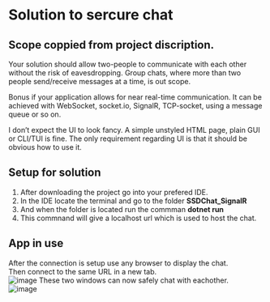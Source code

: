 # Solution to sercure chat

## Scope coppied from project discription.
Your solution should allow two-people to communicate with each other without the risk of eavesdropping. Group chats, where more than two people send/receive messages at a time, is out scope.

Bonus if your application allows for near real-time communication. It can be achieved with WebSocket, socket.io, SignalR, TCP-socket, using a message queue or so on.

I don’t expect the UI to look fancy. A simple unstyled HTML page, plain GUI or CLI/TUI is fine. The only requirement regarding UI is that it should be obvious how to use it.


## Setup for solution

1. After downloading the project go into your prefered IDE.   
2. In the IDE locate the terminal and go to the folder **SSDChat_SignalR**
3. And when the folder is located run the commman  **dotnet run**
4. This commnand will give a localhost url which is used to host the chat.

## App in use 
After the connection is setup use any browser to display the chat.  
Then connect to the same URL in a new tab.  
![image](https://github.com/user-attachments/assets/aee75776-db21-4014-b35a-350d16ef519c)
These two windows can now safely chat with eachother.  
![image](https://github.com/user-attachments/assets/a2964983-01c5-4c77-90b7-e837c68bac78)






